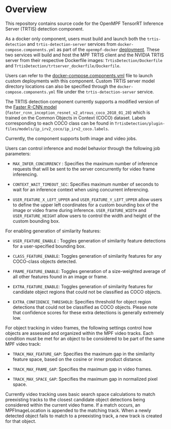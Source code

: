 # Overview

This repository contains source code for the OpenMPF TensorRT Inference Server
(TRTIS) detection component.

As a docker only component, users must build and launch both the `trtis-detection` and `trtis-detection-server` services
from `docker-compose.components.yml` as part of the `openmpf-docker` [deployment](https://github.com/openmpf/openmpf-docker/tree/develop). These two services
will build and host the MPF TRTIS client and the NVIDIA TRTIS server from their respective Dockerfile images:
`TrtisDetection/Dockerfile` and `TrtisDetection/trtserver_dockerfile/Dockerfile`.

Users can refer to the
[docker-compose.components.yml](https://github.com/openmpf/openmpf-docker/blob/develop/docker-compose.components.yml)
file to launch custom deployments with this component.
Custom TRTIS server model directory locations can also be specified through the `docker-compose.components.yml` file under the `trtis-detection-server` service.

The TRTIS detection component currently supports a modified version of the [Faster R-CNN model](https://github.com/tensorflow/models/blob/master/research/object_detection/g3doc/detection_model_zoo.md)
(`faster_rcnn_inception_resnet_v2_atrous_coco_2018_01_28`)
which is trained on the Common Objects in Context (COCO) dataset. Labels corresponding to each COCO class can be found
in `TrtisDetection/plugin-files/models/ip_irv2_coco/ip_irv2_coco.labels`.

Currently, the component supports both image and video jobs.

Users can control inference and model behavior through the following job parameters:

* `MAX_INFER_CONCURRENCY`   : Specifies the maximum number of inference requests that will be sent to the server concurrently for video frame inferencing.
* `CONTEXT_WAIT_TIMEOUT_SEC`: Specifies maximum number of seconds to wait for an inference context when using concurrent inferencing.

* `USER_FEATURE_X_LEFT_UPPER` and `USER_FEATURE_Y_LEFT_UPPER` allow users to define the upper left coordinates for a custom bounding box of the image or video frame during inference. `USER_FEATURE_WIDTH` and `USER_FEATURE_HEIGHT` allow users to control the width and height of the custom bounding box.

For enabling generation of similarity features:

* `USER_FEATURE_ENABLE` : Toggles generation of similarity feature detections for a user-specified bounding box.

* `CLASS_FEATURE_ENABLE`: Toggles generation of similarity features for any COCO-class objects detected.

* `FRAME_FEATURE_ENABLE`: Toggles generation of a size-weighted average of all other features found in an image or frame.

* `EXTRA_FEATURE_ENABLE`: Toggles generation of similarity features for candidate object regions that could not be classified as COCO objects.
* `EXTRA_CONFIDENCE_THRESHOLD`: Specifies threshold for object region detections that could not be classified as COCO objects. Please note that confidence scores for these extra detections is generally extremely low.

For object tracking in video frames, the following settings control how objects are assessed and organized within the MPF video tracks.
Each condition must be met for an object to be considered to be part of the same MPF video track:

* `TRACK_MAX_FEATURE_GAP`: Specifies the maximum gap in the similarity feature space, based on the cosine or inner product distance.

* `TRACK_MAX_FRAME_GAP`: Specifies the maximum gap in video frames.

* `TRACK_MAX_SPACE_GAP`: Specifies the maximum gap in normalized pixel space.

Currently video tracking uses basic search space calculations to match preexisting tracks to the closest candidate object detections being considered within the current video frame. If a match occurs, an MPFImageLocation is appended to the matching track.
When a newly detected object fails to match to a preexisting track, a new track is created for that object.





